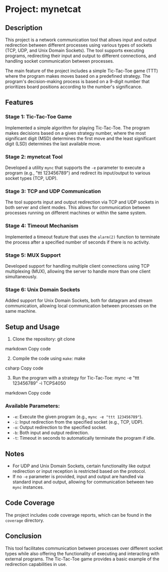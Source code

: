 # Project: mynetcat

## Description
This project is a network communication tool that allows input and output redirection between different processes using various types of sockets (TCP, UDP, and Unix Domain Sockets). The tool supports executing programs, redirecting their input and output to different connections, and handling socket communication between processes.

The main feature of the project includes a simple Tic-Tac-Toe game (TTT) where the program makes moves based on a predefined strategy. The program's decision-making process is based on a 9-digit number that prioritizes board positions according to the number's significance.

## Features

### Stage 1: Tic-Tac-Toe Game
Implemented a simple algorithm for playing Tic-Tac-Toe. The program makes decisions based on a given strategy number, where the most significant digit (MSD) determines the first move and the least significant digit (LSD) determines the last available move.

### Stage 2: mynetcat Tool
Developed a utility `mync` that supports the `-e` parameter to execute a program (e.g., "ttt 123456789") and redirect its input/output to various socket types (TCP, UDP). 

### Stage 3: TCP and UDP Communication
The tool supports input and output redirection via TCP and UDP sockets in both server and client modes. This allows for communication between processes running on different machines or within the same system.

### Stage 4: Timeout Mechanism
Implemented a timeout feature that uses the `alarm(2)` function to terminate the process after a specified number of seconds if there is no activity.

### Stage 5: MUX Support
Developed support for handling multiple client connections using TCP multiplexing (MUX), allowing the server to handle more than one client simultaneously.

### Stage 6: Unix Domain Sockets
Added support for Unix Domain Sockets, both for datagram and stream communication, allowing local communication between processes on the same machine.

## Setup and Usage

1. Clone the repository:
git clone <repository-url>

markdown
Copy code

2. Compile the code using `make`:
make

csharp
Copy code

3. Run the program with a strategy for Tic-Tac-Toe:
mync -e "ttt 123456789" -i TCPS4050

markdown
Copy code

### Available Parameters:
- `-e`: Execute the given program (e.g., `mync -e "ttt 123456789"`).
- `-i`: Input redirection from the specified socket (e.g., TCP, UDP).
- `-o`: Output redirection to the specified socket.
- `-b`: Both input and output redirection.
- `-t`: Timeout in seconds to automatically terminate the program if idle.

## Notes

- For UDP and Unix Domain Sockets, certain functionality like output redirection or input reception is restricted based on the protocol.
- If no `-e` parameter is provided, input and output are handled via standard input and output, allowing for communication between two `mync` instances.

## Code Coverage

The project includes code coverage reports, which can be found in the `coverage` directory.

## Conclusion
This tool facilitates communication between processes over different socket types while also offering the functionality of executing and interacting with external programs. The Tic-Tac-Toe game provides a basic example of the redirection capabilities in use.
